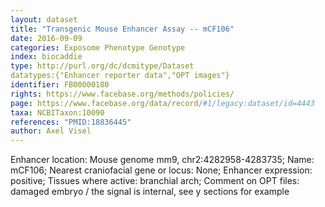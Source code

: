```yaml
---
layout: dataset  
title: "Transgenic Mouse Enhancer Assay -- mCF106"  
date: 2016-09-09  
categories: Exposome Phenotype Genotype  
index: biocaddie  
type: http://purl.org/dc/dcmitype/Dataset  
datatypes:{"Enhancer reporter data","OPT images"}  
identifier: FB00000180  
rights: https://www.facebase.org/methods/policies/  
page: https://www.facebase.org/data/record/#1/legacy:dataset/id=4443  
taxa: NCBITaxon:10090  
references: "PMID:18836445"  
author: Axel Visel
---
```

 Enhancer location: Mouse genome mm9, chr2:4282958-4283735; Name: mCF106; Nearest craniofacial gene or locus: None; Enhancer expression: positive; Tissues where active: branchial arch; Comment on OPT files: damaged embryo / the signal is internal, see y sections for example 
